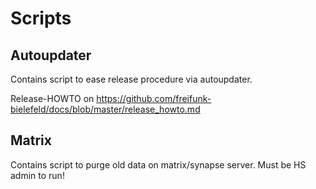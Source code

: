 # Scripts
## Autoupdater
Contains script to ease release procedure via autoupdater.

Release-HOWTO on https://github.com/freifunk-bielefeld/docs/blob/master/release_howto.md

## Matrix
Contains script to purge old data on matrix/synapse server. 
Must be HS admin to run!
